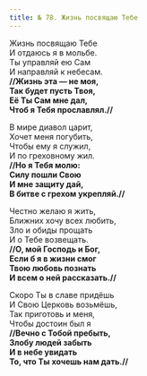 ```yaml
---
title: № 78. Жизнь посвящаю Тебе
---
```


Жизнь посвящаю Тебе  
И отдаюсь я в мольбе.  
Ты управляй ею Сам  
И направляй к небесам.  
**//Жизнь эта — не моя,  
Так будет пусть Твоя,  
Её Ты Сам мне дал,  
Чтоб я Тебя прославлял.//**
 
В мире диавол царит,  
Хочет меня погубить,  
Чтобы ему я служил,  
И по греховному жил.  
**//Но я Тебя молю:  
Силу пошли Свою  
И мне защиту дай,  
В битве с грехом укрепляй.//**

Честно желаю я жить,  
Ближних хочу всех любить,  
Зло и обиды прощать  
И о Тебе возвещать.  
**//О, мой Господь и Бог,  
Если б я в жизни смог  
Твою любовь познать  
И всем о ней рассказать.//**

Скоро Ты в славе придёшь  
И Свою Церковь возьмёшь,  
Так приготовь и меня,  
Чтобы достоин был я  
**//Вечно с Тобой пребыть,  
Злобу людей забыть  
И в небе увидать  
То, что Ты хочешь нам дать.//**
